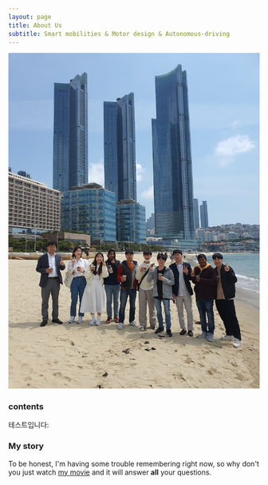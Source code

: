 ```yaml
---
layout: page
title: About Us
subtitle: Smart mobilities & Motor design & Autonomous-driving
---
```


![Crepe](https://github.com/hrchalab/hrchalab.github.io/blob/master/assets/img/Aboutus.jpg?raw=true)

### contents
테스트입니다:

### My story

To be honest, I'm having some trouble remembering right now, so why don't you just watch [my movie](https://en.wikipedia.org/wiki/The_Princess_Bride_%28film%29) and it will answer **all** your questions.

